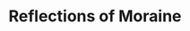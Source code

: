 ---
layout: product
product_id: 1491349405758
id: 1491349405758
title: Reflections of Moraine
body_html: >-
  <p>Taken at Moraine Lake during the summer of 2018.</p>

  <p>The very first view of Moraine Lake as you arrive. It’s incredible that places like this exist and we all get see them.</p>

  <p> </p>
vendor: Connell McCarthy
product_type: Posters, Prints, & Visual Artwork
created_at: 2018-10-13T21:02:03-04:00
handle: reflections-of-moraine
updated_at: 2024-09-11T14:22:10-04:00
published_at: 2018-08-22T19:38:24-04:00
template_suffix: ""
published_scope: global
tags: Batch 02, lake, mountain, mountains, Print, Trees, water
status: active
admin_graphql_api_id: gid://shopify/Product/1491349405758
variants:
  - product_id: 1491349405758
    id: 39577160581182
    title: 8x10” / Full Colour
    price: "35.00"
    position: 1
    inventory_policy: continue
    compare_at_price: null
    option1: 8x10”
    option2: Full Colour
    option3: null
    created_at: 2021-09-01T14:28:57-04:00
    updated_at: 2023-10-27T20:29:38-04:00
    taxable: true
    barcode: ""
    fulfillment_service: manual
    grams: 208
    inventory_management: shopify
    requires_shipping: true
    sku: CM-PP-B2-11-XXS-FC
    weight: 0.208
    weight_unit: kg
    inventory_item_id: 41671601225790
    inventory_quantity: 100
    old_inventory_quantity: 100
    admin_graphql_api_id: gid://shopify/ProductVariant/39577160581182
    image_id: 6301675126846
  - product_id: 1491349405758
    id: 39577160613950
    title: 8x10” / Black & White
    price: "35.00"
    position: 2
    inventory_policy: continue
    compare_at_price: null
    option1: 8x10”
    option2: Black & White
    option3: null
    created_at: 2021-09-01T14:28:57-04:00
    updated_at: 2023-10-27T20:29:38-04:00
    taxable: true
    barcode: ""
    fulfillment_service: manual
    grams: 208
    inventory_management: shopify
    requires_shipping: true
    sku: CM-PP-B2-11-XXS-BW
    weight: 0.208
    weight_unit: kg
    inventory_item_id: 41671601258558
    inventory_quantity: 100
    old_inventory_quantity: 100
    admin_graphql_api_id: gid://shopify/ProductVariant/39577160613950
    image_id: 6301674733630
  - product_id: 1491349405758
    id: 39577160646718
    title: 8.5x11” / Full Colour
    price: "35.00"
    position: 3
    inventory_policy: continue
    compare_at_price: null
    option1: 8.5x11”
    option2: Full Colour
    option3: null
    created_at: 2021-09-01T14:28:57-04:00
    updated_at: 2023-10-27T20:29:38-04:00
    taxable: true
    barcode: ""
    fulfillment_service: manual
    grams: 208
    inventory_management: shopify
    requires_shipping: true
    sku: CM-PP-B2-11-XS-FC
    weight: 0.208
    weight_unit: kg
    inventory_item_id: 41671601291326
    inventory_quantity: 100
    old_inventory_quantity: 100
    admin_graphql_api_id: gid://shopify/ProductVariant/39577160646718
    image_id: 6301675126846
  - product_id: 1491349405758
    id: 39577160679486
    title: 8.5x11” / Black & White
    price: "35.00"
    position: 4
    inventory_policy: continue
    compare_at_price: null
    option1: 8.5x11”
    option2: Black & White
    option3: null
    created_at: 2021-09-01T14:28:57-04:00
    updated_at: 2023-10-27T20:29:38-04:00
    taxable: true
    barcode: ""
    fulfillment_service: manual
    grams: 208
    inventory_management: shopify
    requires_shipping: true
    sku: CM-PP-B2-11-XS-BW
    weight: 0.208
    weight_unit: kg
    inventory_item_id: 41671601324094
    inventory_quantity: 100
    old_inventory_quantity: 100
    admin_graphql_api_id: gid://shopify/ProductVariant/39577160679486
    image_id: 6301674733630
  - product_id: 1491349405758
    id: 39577160712254
    title: 13x19” / Full Colour
    price: "40.00"
    position: 5
    inventory_policy: continue
    compare_at_price: null
    option1: 13x19”
    option2: Full Colour
    option3: null
    created_at: 2021-09-01T14:28:57-04:00
    updated_at: 2023-10-27T20:29:38-04:00
    taxable: true
    barcode: ""
    fulfillment_service: manual
    grams: 208
    inventory_management: shopify
    requires_shipping: true
    sku: CM-PP-B2-11-S-FC
    weight: 0.208
    weight_unit: kg
    inventory_item_id: 41671601356862
    inventory_quantity: 100
    old_inventory_quantity: 100
    admin_graphql_api_id: gid://shopify/ProductVariant/39577160712254
    image_id: 6301675126846
  - product_id: 1491349405758
    id: 39577160745022
    title: 13x19” / Black & White
    price: "40.00"
    position: 6
    inventory_policy: continue
    compare_at_price: null
    option1: 13x19”
    option2: Black & White
    option3: null
    created_at: 2021-09-01T14:28:57-04:00
    updated_at: 2023-10-27T20:29:38-04:00
    taxable: true
    barcode: ""
    fulfillment_service: manual
    grams: 208
    inventory_management: shopify
    requires_shipping: true
    sku: CM-PP-B2-11-S-BW
    weight: 0.208
    weight_unit: kg
    inventory_item_id: 41671601389630
    inventory_quantity: 100
    old_inventory_quantity: 100
    admin_graphql_api_id: gid://shopify/ProductVariant/39577160745022
    image_id: 6301674733630
  - product_id: 1491349405758
    id: 39577160777790
    title: 16x20” / Full Colour
    price: "50.00"
    position: 7
    inventory_policy: continue
    compare_at_price: null
    option1: 16x20”
    option2: Full Colour
    option3: null
    created_at: 2021-09-01T14:28:57-04:00
    updated_at: 2023-10-27T20:29:38-04:00
    taxable: true
    barcode: ""
    fulfillment_service: manual
    grams: 208
    inventory_management: shopify
    requires_shipping: true
    sku: CM-PP-B2-11-M-FC
    weight: 0.208
    weight_unit: kg
    inventory_item_id: 41671601422398
    inventory_quantity: 100
    old_inventory_quantity: 100
    admin_graphql_api_id: gid://shopify/ProductVariant/39577160777790
    image_id: 6301675126846
  - product_id: 1491349405758
    id: 39577160810558
    title: 16x20” / Black & White
    price: "50.00"
    position: 8
    inventory_policy: continue
    compare_at_price: null
    option1: 16x20”
    option2: Black & White
    option3: null
    created_at: 2021-09-01T14:28:57-04:00
    updated_at: 2023-10-27T20:29:38-04:00
    taxable: true
    barcode: ""
    fulfillment_service: manual
    grams: 208
    inventory_management: shopify
    requires_shipping: true
    sku: CM-PP-B2-11-M-BW
    weight: 0.208
    weight_unit: kg
    inventory_item_id: 41671601455166
    inventory_quantity: 100
    old_inventory_quantity: 100
    admin_graphql_api_id: gid://shopify/ProductVariant/39577160810558
    image_id: 6301674733630
  - product_id: 1491349405758
    id: 39577160843326
    title: 20x24” / Full Colour
    price: "60.00"
    position: 9
    inventory_policy: continue
    compare_at_price: null
    option1: 20x24”
    option2: Full Colour
    option3: null
    created_at: 2021-09-01T14:28:57-04:00
    updated_at: 2023-10-27T20:29:38-04:00
    taxable: true
    barcode: ""
    fulfillment_service: manual
    grams: 208
    inventory_management: shopify
    requires_shipping: true
    sku: CM-PP-B2-11-L-FC
    weight: 0.208
    weight_unit: kg
    inventory_item_id: 41671601487934
    inventory_quantity: 100
    old_inventory_quantity: 100
    admin_graphql_api_id: gid://shopify/ProductVariant/39577160843326
    image_id: 6301675126846
  - product_id: 1491349405758
    id: 39577160876094
    title: 20x24” / Black & White
    price: "60.00"
    position: 10
    inventory_policy: continue
    compare_at_price: null
    option1: 20x24”
    option2: Black & White
    option3: null
    created_at: 2021-09-01T14:28:57-04:00
    updated_at: 2023-10-27T20:29:38-04:00
    taxable: true
    barcode: ""
    fulfillment_service: manual
    grams: 208
    inventory_management: shopify
    requires_shipping: true
    sku: CM-PP-B2-11-L-BW
    weight: 0.208
    weight_unit: kg
    inventory_item_id: 41671601520702
    inventory_quantity: 100
    old_inventory_quantity: 100
    admin_graphql_api_id: gid://shopify/ProductVariant/39577160876094
    image_id: 6301674733630
  - product_id: 1491349405758
    id: 39577160908862
    title: 20x30” / Full Colour
    price: "70.00"
    position: 11
    inventory_policy: continue
    compare_at_price: null
    option1: 20x30”
    option2: Full Colour
    option3: null
    created_at: 2021-09-01T14:28:57-04:00
    updated_at: 2023-10-27T20:29:38-04:00
    taxable: true
    barcode: ""
    fulfillment_service: manual
    grams: 208
    inventory_management: shopify
    requires_shipping: true
    sku: CM-PP-B2-11-XL-FC
    weight: 0.208
    weight_unit: kg
    inventory_item_id: 41671601553470
    inventory_quantity: 100
    old_inventory_quantity: 100
    admin_graphql_api_id: gid://shopify/ProductVariant/39577160908862
    image_id: 6301675126846
  - product_id: 1491349405758
    id: 39577160941630
    title: 20x30” / Black & White
    price: "70.00"
    position: 12
    inventory_policy: continue
    compare_at_price: null
    option1: 20x30”
    option2: Black & White
    option3: null
    created_at: 2021-09-01T14:28:57-04:00
    updated_at: 2023-10-27T20:29:38-04:00
    taxable: true
    barcode: ""
    fulfillment_service: manual
    grams: 208
    inventory_management: shopify
    requires_shipping: true
    sku: CM-PP-B2-11-XL-BW
    weight: 0.208
    weight_unit: kg
    inventory_item_id: 41671601586238
    inventory_quantity: 100
    old_inventory_quantity: 100
    admin_graphql_api_id: gid://shopify/ProductVariant/39577160941630
    image_id: 6301674733630
  - product_id: 1491349405758
    id: 39577160974398
    title: 24x36” / Full Colour
    price: "90.00"
    position: 13
    inventory_policy: continue
    compare_at_price: null
    option1: 24x36”
    option2: Full Colour
    option3: null
    created_at: 2021-09-01T14:28:57-04:00
    updated_at: 2023-10-27T20:29:38-04:00
    taxable: true
    barcode: ""
    fulfillment_service: manual
    grams: 208
    inventory_management: shopify
    requires_shipping: true
    sku: CM-PP-B2-11-XXL-FC
    weight: 0.208
    weight_unit: kg
    inventory_item_id: 41671601619006
    inventory_quantity: 100
    old_inventory_quantity: 100
    admin_graphql_api_id: gid://shopify/ProductVariant/39577160974398
    image_id: 6301675126846
  - product_id: 1491349405758
    id: 39577161007166
    title: 24x36” / Black & White
    price: "90.00"
    position: 14
    inventory_policy: continue
    compare_at_price: null
    option1: 24x36”
    option2: Black & White
    option3: null
    created_at: 2021-09-01T14:28:57-04:00
    updated_at: 2023-10-27T20:29:38-04:00
    taxable: true
    barcode: ""
    fulfillment_service: manual
    grams: 208
    inventory_management: shopify
    requires_shipping: true
    sku: CM-PP-B2-11-XXL-BW
    weight: 0.208
    weight_unit: kg
    inventory_item_id: 41671601651774
    inventory_quantity: 100
    old_inventory_quantity: 100
    admin_graphql_api_id: gid://shopify/ProductVariant/39577161007166
    image_id: 6301674733630
  - product_id: 1491349405758
    id: 39577161039934
    title: 30x40” / Full Colour
    price: "100.00"
    position: 15
    inventory_policy: continue
    compare_at_price: null
    option1: 30x40”
    option2: Full Colour
    option3: null
    created_at: 2021-09-01T14:28:57-04:00
    updated_at: 2023-10-27T20:29:38-04:00
    taxable: true
    barcode: ""
    fulfillment_service: manual
    grams: 208
    inventory_management: shopify
    requires_shipping: true
    sku: CM-PP-B2-11-XXXL-FC
    weight: 0.208
    weight_unit: kg
    inventory_item_id: 41671601684542
    inventory_quantity: 100
    old_inventory_quantity: 100
    admin_graphql_api_id: gid://shopify/ProductVariant/39577161039934
    image_id: 6301675126846
  - product_id: 1491349405758
    id: 39577161072702
    title: 30x40” / Black & White
    price: "100.00"
    position: 16
    inventory_policy: continue
    compare_at_price: null
    option1: 30x40”
    option2: Black & White
    option3: null
    created_at: 2021-09-01T14:28:57-04:00
    updated_at: 2023-10-27T20:29:38-04:00
    taxable: true
    barcode: ""
    fulfillment_service: manual
    grams: 208
    inventory_management: shopify
    requires_shipping: true
    sku: CM-PP-B2-11-XXXL-BW
    weight: 0.208
    weight_unit: kg
    inventory_item_id: 41671601717310
    inventory_quantity: 100
    old_inventory_quantity: 100
    admin_graphql_api_id: gid://shopify/ProductVariant/39577161072702
    image_id: 6301674733630
options:
  - product_id: 1491349405758
    id: 2045814505534
    name: Size
    position: 1
    values:
      - 8x10”
      - 8.5x11”
      - 13x19”
      - 16x20”
      - 20x24”
      - 20x30”
      - 24x36”
      - 30x40”
  - product_id: 1491349405758
    id: 8589997473854
    name: Color
    position: 2
    values:
      - Full Colour
      - Black & White
images:
  - id: 6301675126846
    alt: null
    position: 1
    product_id: 1491349405758
    created_at: 2019-03-17T13:03:45-04:00
    updated_at: 2019-10-20T18:44:17-04:00
    admin_graphql_api_id: gid://shopify/ProductImage/6301675126846
    width: 1000
    height: 1500
    src: https://cdn.shopify.com/s/files/1/1624/2355/products/Print-Shot---Dark-Background-_Reflections-of-Moraine-2019.jpg?v=1571611457
    variant_ids:
      - 39577160581182
      - 39577160646718
      - 39577160712254
      - 39577160777790
      - 39577160843326
      - 39577160908862
      - 39577160974398
      - 39577161039934
  - id: 6301674733630
    alt: null
    position: 2
    product_id: 1491349405758
    created_at: 2019-03-17T13:03:44-04:00
    updated_at: 2019-10-20T18:44:17-04:00
    admin_graphql_api_id: gid://shopify/ProductImage/6301674733630
    width: 1000
    height: 1500
    src: https://cdn.shopify.com/s/files/1/1624/2355/products/Print-Shot---Dark-Background-_Reflections-of-Moraine-2019_-B_W.jpg?v=1571611457
    variant_ids:
      - 39577160613950
      - 39577160679486
      - 39577160745022
      - 39577160810558
      - 39577160876094
      - 39577160941630
      - 39577161007166
      - 39577161072702
  - id: 28230249644094
    alt: null
    position: 3
    product_id: 1491349405758
    created_at: 2021-05-04T20:34:48-04:00
    updated_at: 2021-05-04T20:34:48-04:00
    admin_graphql_api_id: gid://shopify/ProductImage/28230249644094
    width: 2000
    height: 1800
    src: https://cdn.shopify.com/s/files/1/1624/2355/products/PAR_02_0001_74691c3f-7f56-4198-8680-d3d953410d60.png?v=1620174888
    variant_ids: []
  - id: 29846614474814
    alt: null
    position: 4
    product_id: 1491349405758
    created_at: 2022-11-23T20:01:57-05:00
    updated_at: 2022-11-23T20:01:58-05:00
    admin_graphql_api_id: gid://shopify/ProductImage/29846614474814
    width: 1286
    height: 1942
    src: https://cdn.shopify.com/s/files/1/1624/2355/products/ReflectionsofMoraine.jpg?v=1669251718
    variant_ids: []
image:
  id: 6301675126846
  alt: null
  position: 1
  product_id: 1491349405758
  created_at: 2019-03-17T13:03:45-04:00
  updated_at: 2019-10-20T18:44:17-04:00
  admin_graphql_api_id: gid://shopify/ProductImage/6301675126846
  width: 1000
  height: 1500
  src: https://cdn.shopify.com/s/files/1/1624/2355/products/Print-Shot---Dark-Background-_Reflections-of-Moraine-2019.jpg?v=1571611457
  variant_ids:
    - 39577160581182
    - 39577160646718
    - 39577160712254
    - 39577160777790
    - 39577160843326
    - 39577160908862
    - 39577160974398
    - 39577161039934

---